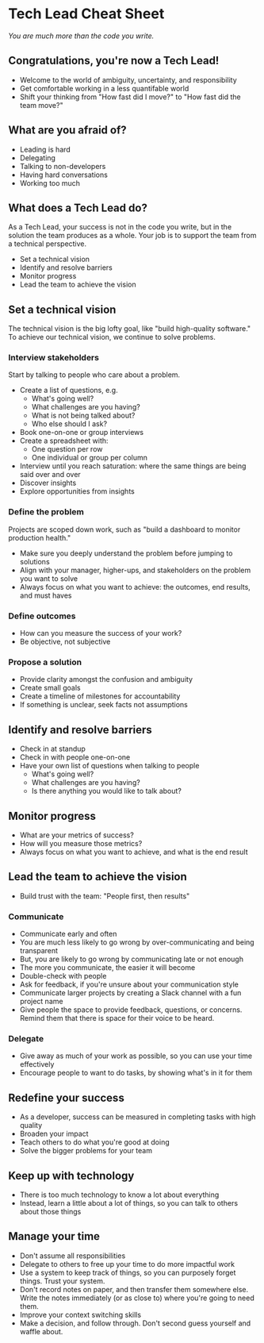 # Tech Lead Cheat Sheet

_You are much more than the code you write._

## Congratulations, you're now a Tech Lead!

- Welcome to the world of ambiguity, uncertainty, and responsibility
- Get comfortable working in a less quantifable world
- Shift your thinking from "How fast did I move?" to "How fast did the team move?"

## What are you afraid of?

- Leading is hard
- Delegating
- Talking to non-developers
- Having hard conversations
- Working too much

## What does a Tech Lead do?

As a Tech Lead, your success is not in the code you write, but in the solution the team produces as a whole. Your job is to support the team from a technical perspective.

- Set a technical vision
- Identify and resolve barriers
- Monitor progress
- Lead the team to achieve the vision

## Set a technical vision

The technical vision is the big lofty goal, like "build high-quality software." To achieve our technical vision, we continue to solve problems.

### Interview stakeholders

Start by talking to people who care about a problem.

- Create a list of questions, e.g.
  - What's going well?
  - What challenges are you having?
  - What is not being talked about?
  - Who else should I ask?
- Book one-on-one or group interviews
- Create a spreadsheet with:
  - One question per row
  - One individual or group per column
- Interview until you reach saturation: where the same things are being said over and over
- Discover insights
- Explore opportunities from insights

### Define the problem

Projects are scoped down work, such as "build a dashboard to monitor production health."

- Make sure you deeply understand the problem before jumping to solutions
- Align with your manager, higher-ups, and stakeholders on the problem you want to solve
- Always focus on what you want to achieve: the outcomes, end results, and must haves

### Define outcomes

- How can you measure the success of your work?
- Be objective, not subjective

### Propose a solution

- Provide clarity amongst the confusion and ambiguity
- Create small goals
- Create a timeline of milestones for accountability
- If something is unclear, seek facts not assumptions

## Identify and resolve barriers

- Check in at standup
- Check in with people one-on-one
- Have your own list of questions when talking to people
  - What's going well?
  - What challenges are you having?
  - Is there anything you would like to talk about?

## Monitor progress

- What are your metrics of success?
- How will you measure those metrics?
- Always focus on what you want to achieve, and what is the end result

## Lead the team to achieve the vision

- Build trust with the team: "People first, then results"

### Communicate

- Communicate early and often
- You are much less likely to go wrong by over-communicating and being transparent
- But, you are likely to go wrong by communicating late or not enough
- The more you communicate, the easier it will become
- Double-check with people
- Ask for feedback, if you're unsure about your communication style
- Communicate larger projects by creating a Slack channel with a fun project name
- Give people the space to provide feedback, questions, or concerns. Remind them that there is space for their voice to be heard.

### Delegate

- Give away as much of your work as possible, so you can use your time effectively
- Encourage people to want to do tasks, by showing what's in it for them

## Redefine your success

- As a developer, success can be measured in completing tasks with high quality
- Broaden your impact
- Teach others to do what you're good at doing
- Solve the bigger problems for your team

## Keep up with technology

- There is too much technology to know a lot about everything
- Instead, learn a little about a lot of things, so you can talk to others about those things

## Manage your time

- Don't assume all responsibilities
- Delegate to others to free up your time to do more impactful work
- Use a system to keep track of things, so you can purposely forget things. Trust your system.
- Don't record notes on paper, and then transfer them somewhere else. Write the notes immediately (or as close to) where you're going to need them.
- Improve your context switching skills
- Make a decision, and follow through. Don't second guess yourself and waffle about.
